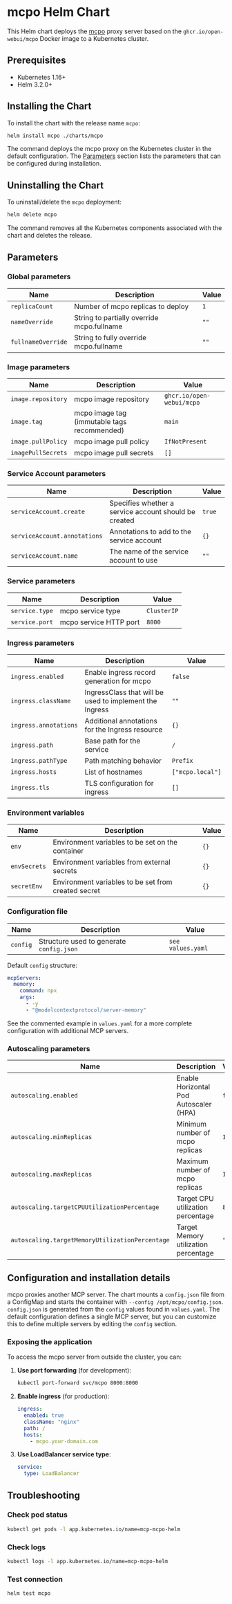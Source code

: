 # mcpo Helm Chart

This Helm chart deploys the [mcpo](https://github.com/open-webui/mcpo) proxy server based on the `ghcr.io/open-webui/mcpo` Docker image to a Kubernetes cluster.

## Prerequisites

- Kubernetes 1.16+
- Helm 3.2.0+

## Installing the Chart

To install the chart with the release name `mcpo`:

```bash
helm install mcpo ./charts/mcpo
```

The command deploys the mcpo proxy on the Kubernetes cluster in the default configuration. The [Parameters](#parameters) section lists the parameters that can be configured during installation.

## Uninstalling the Chart

To uninstall/delete the `mcpo` deployment:

```bash
helm delete mcpo
```

The command removes all the Kubernetes components associated with the chart and deletes the release.

## Parameters

### Global parameters

| Name                | Description                                   | Value |
| ------------------- | --------------------------------------------- | ----- |
| `replicaCount`      | Number of mcpo replicas to deploy             | `1`   |
| `nameOverride`      | String to partially override mcpo.fullname    | `""`  |
| `fullnameOverride`  | String to fully override mcpo.fullname        | `""`  |

### Image parameters

| Name               | Description                                | Value                        |
| ------------------ | ------------------------------------------ | ---------------------------- |
| `image.repository` | mcpo image repository                      | `ghcr.io/open-webui/mcpo`    |
| `image.tag`        | mcpo image tag (immutable tags recommended) | `main`                       |
| `image.pullPolicy` | mcpo image pull policy                     | `IfNotPresent`               |
| `imagePullSecrets` | mcpo image pull secrets                    | `[]`                         |

### Service Account parameters

| Name                         | Description                             | Value |
| ---------------------------- | --------------------------------------- | ----- |
| `serviceAccount.create`      | Specifies whether a service account should be created | `true` |
| `serviceAccount.annotations` | Annotations to add to the service account | `{}`   |
| `serviceAccount.name`        | The name of the service account to use | `""`   |

### Service parameters

| Name           | Description             | Value       |
| -------------- | ----------------------- | ----------- |
| `service.type` | mcpo service type       | `ClusterIP` |
| `service.port` | mcpo service HTTP port  | `8000`      |

### Ingress parameters

| Name                  | Description                                              | Value |
| --------------------- | -------------------------------------------------------- | ----- |
| `ingress.enabled`     | Enable ingress record generation for mcpo                | `false` |
| `ingress.className`   | IngressClass that will be used to implement the Ingress   | `""`    |
| `ingress.annotations` | Additional annotations for the Ingress resource          | `{}`    |
| `ingress.path` | Base path for the service | `/` |
| `ingress.pathType` | Path matching behavior | `Prefix` |
| `ingress.hosts` | List of hostnames | `["mcpo.local"]` |
| `ingress.tls`         | TLS configuration for ingress                             | `[]`    |

### Environment variables

| Name         | Description                                          | Value |
| ------------ | ---------------------------------------------------- | ----- |
| `env`        | Environment variables to be set on the container    | `{}`  |
| `envSecrets` | Environment variables from external secrets         | `{}`  |
| `secretEnv`  | Environment variables to be set from created secret | `{}`  |

### Configuration file

| Name      | Description                                         | Value |
| --------- | --------------------------------------------------- | ----- |
| `config`  | Structure used to generate `config.json`            | `see values.yaml` |

Default `config` structure:

```yaml
mcpServers:
  memory:
    command: npx
    args:
      - -y
      - "@modelcontextprotocol/server-memory"
```

See the commented example in `values.yaml` for a more complete configuration with
additional MCP servers.

### Autoscaling parameters

| Name                                            | Description                              | Value |
| ----------------------------------------------- | ---------------------------------------- | ----- |
| `autoscaling.enabled`                           | Enable Horizontal Pod Autoscaler (HPA)   | `false` |
| `autoscaling.minReplicas`                       | Minimum number of mcpo replicas          | `1` |
| `autoscaling.maxReplicas`                       | Maximum number of mcpo replicas          | `100` |
| `autoscaling.targetCPUUtilizationPercentage`    | Target CPU utilization percentage        | `80` |
| `autoscaling.targetMemoryUtilizationPercentage` | Target Memory utilization percentage     | `""` |

## Configuration and installation details

mcpo proxies another MCP server. The chart mounts a `config.json` file from a
ConfigMap and starts the container with `--config /opt/mcpo/config.json`.
`config.json` is generated from the `config` values found in `values.yaml`. The
default configuration defines a single MCP server, but you can customize this to
define multiple servers by editing the `config` section.

### Exposing the application

To access the mcpo server from outside the cluster, you can:

1. **Use port forwarding** (for development):

   ```bash
   kubectl port-forward svc/mcpo 8000:8000
   ```

2. **Enable ingress** (for production):

   ```yaml
   ingress:
     enabled: true
     className: "nginx"
     path: /
     hosts:
       - mcpo.your-domain.com
   ```

3. **Use LoadBalancer service type**:

   ```yaml
   service:
     type: LoadBalancer
   ```

## Troubleshooting

### Check pod status

```bash
kubectl get pods -l app.kubernetes.io/name=mcp-mcpo-helm
```

### Check logs

```bash
kubectl logs -l app.kubernetes.io/name=mcp-mcpo-helm
```

### Test connection

```bash
helm test mcpo
```
